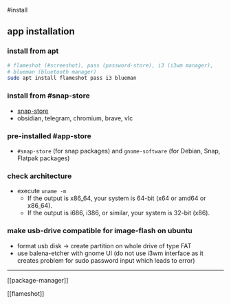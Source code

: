 
#install
## app installation
### install from apt
```bash
# flameshot (#screeshot), pass (password-store), i3 (i3wm manager), 
# blueman (bluetooth manager)
sudo apt install flameshot pass i3 blueman
```

### install from #snap-store
- [snap-store](https://snapcraft.io/store)
- obsidian, telegram, chromium, brave, vlc

### pre-installed #app-store
- `#snap-store` (for snap packages) and `gnome-software` (for Debian, Snap, Flatpak packages)


### check architecture
- execute `uname -m`
	- If the output is x86_64, your system is 64-bit (x64 or amd64 or x86_64).
	- If the output is i686, i386, or similar, your system is 32-bit (x86).

### make usb-drive compatible for image-flash on ubuntu
- format usb disk -> create partition on whole drive of type FAT 
- use balena-etcher with gnome UI (do not use i3wm interface as it creates problem for sudo password input which leads to error)
---

[[package-manager]]

[[flameshot]]

